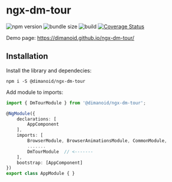 # ngx-dm-tour

![npm version](https://img.shields.io/npm/v/@dimanoid/ngx-dm-tour/latest) ![bundle size](https://img.shields.io/bundlephobia/min/@dimanoid/ngx-dm-tour) ![build](https://travis-ci.com/Dimanoid/ngx-dm-tour.svg?branch=release) [![Coverage Status](https://coveralls.io/repos/github/Dimanoid/ngx-dm-tour/badge.svg?branch=release)](https://coveralls.io/github/Dimanoid/ngx-dm-tour?branch=release)

Demo page: https://dimanoid.github.io/ngx-dm-tour/

## Installation

Install the library and dependecies:

  `npm i -S @dimanoid/ngx-dm-tour`

Add module to imports:

```ts
import { DmTourModule } from '@dimanoid/ngx-dm-tour';

@NgModule({
    declarations: [
        AppComponent
    ],
    imports: [
        BrowserModule, BrowserAnimationsModule, CommonModule,
        .......
        DmTourModule  // <-------
    ],
    bootstrap: [AppComponent]
})
export class AppModule { }
```
